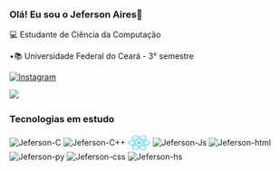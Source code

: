 ### Olá! Eu sou o Jeferson Aires👋

💻 Estudante de Ciência da Computação

•📚 Universidade Federal do Ceará - 3° semestre

[![Instagram](https://img.shields.io/badge/Instagram-E4405F?style=for-the-badge&logo=instagram&logoColor=white)](https://instagram.com/jefersonaires14?igshid=YmMyMTA2M2Y=)

<picture>
<source
  srcset="https://github-readme-stats.vercel.app/api?username=JefersonAires10&show_icons=true&theme=dark"
  media="(prefers-color-scheme: dark)"
/>
<source
  srcset="https://github-readme-stats.vercel.app/api?username=anuraghazra&show_icons=true"
  media="(prefers-color-scheme: light), (prefers-color-scheme: no-preference)"
/>
<img src="https://github-readme-stats.vercel.app/api?username=JefersonAires10&show_icons=true" />
</picture>

### Tecnologias em estudo
<div style="display: inline_block">
  <img align="center" alt="Jeferson-C" height="30" width="40" src="https://cdn.jsdelivr.net/gh/devicons/devicon/icons/c/c-original.svg"/>
  <img align="center" alt="Jeferson-C++" height="30" width="40" src="https://upload.wikimedia.org/wikipedia/commons/1/18/ISO_C%2B%2B_Logo.svg"/>
  <img align="center" alt="Jeferson-React" height="30" width="40" src="https://raw.githubusercontent.com/devicons/devicon/master/icons/react/react-original.svg">
  <img align="center" alt="Jeferson-Js" height="30" width="40" src="https://cdn.jsdelivr.net/gh/devicons/devicon/icons/javascript/javascript-original.svg"/>
  <img align="center" alt="Jeferson-html" height="30" width="40" src="https://cdn.jsdelivr.net/gh/devicons/devicon/icons/html5/html5-original-wordmark.svg"/>
  <img align="center" alt="Jeferson-py" height="30" width="40" src="https://cdn.jsdelivr.net/gh/devicons/devicon/icons/python/python-original.svg"/>
  <img align="center" alt="Jeferson-css" height="30" width="40" src="https://cdn.jsdelivr.net/gh/devicons/devicon/icons/css3/css3-original-wordmark.svg"/>
  <img align="center" alt="Jeferson-hs" height="30" width="40" src="https://cdn.jsdelivr.net/gh/devicons/devicon/icons/haskell/haskell-original.svg"/>
</div>
